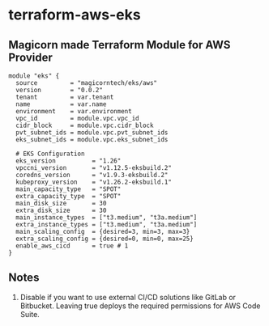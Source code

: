 # terraform-aws-eks

Magicorn made Terraform Module for AWS Provider
--
```
module "eks" {
  source         = "magicorntech/eks/aws"
  version        = "0.0.2"
  tenant         = var.tenant
  name           = var.name
  environment    = var.environment
  vpc_id         = module.vpc.vpc_id
  cidr_block     = module.vpc.cidr_block
  pvt_subnet_ids = module.vpc.pvt_subnet_ids
  eks_subnet_ids = module.vpc.eks_subnet_ids

  # EKS Configuration
  eks_version          = "1.26"
  vpccni_version       = "v1.12.5-eksbuild.2"
  coredns_version      = "v1.9.3-eksbuild.2"
  kubeproxy_version    = "v1.26.2-eksbuild.1"
  main_capacity_type   = "SPOT"
  extra_capacity_type  = "SPOT"
  main_disk_size       = 30
  extra_disk_size      = 30
  main_instance_types  = ["t3.medium", "t3a.medium"]
  extra_instance_types = ["t3.medium", "t3a.medium"]
  main_scaling_config  = {desired=3, min=3, max=3}
  extra_scaling_config = {desired=0, min=0, max=25}
  enable_aws_cicd      = true # 1
}
```

## Notes
1) Disable if you want to use external CI/CD solutions like GitLab or Bitbucket. Leaving true deploys the required permissions for AWS Code Suite.